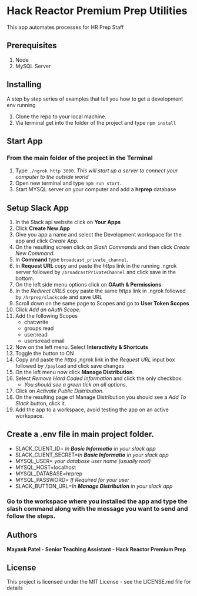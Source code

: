 # Hack Reactor Premium Prep Utilities
This app automates processes for HR Prep Staff

## Prerequisites
 1. Node
 2. MySQL Server


## Installing
A step by step series of examples that tell you how to get a development env running
 1. Clone the repo to your local machine.
 2. Via terminal get into the folder of the project and type `npm install`

## Start App
### From the main folder of the project in the Terminal
 1. Type `./ngrok http 3000`. 
   *This will start up a server to connect your computer to the outside world*
 2. Open new terminal and type `npm run start`.
 3. Start MYSQL server on your computer and add a **hrprep** database

## Setup Slack App
 1. In the Slack api website click on **Your Apps**
 2. Click **Create New App**
 3. Give you app a name and select the Development workspace for the app and click *Create App*.
 4. On the resulting screen click on *Slash Commands* and then click *Create New Command*.
 5. In **Command** type `broadcast_private_channel`.
 6. In **Request URL** copy and paste the *https* link in the running .ngrok server followed by `/broadcastPrivateChannel` and click save in the bottom.
 7. On the left side menu options click on **OAuth & Permissions**.
 8. In the *Redirect URLS* copy paste the same *https* link in .ngrok followed by `/hrprep/slackcode` and save URL
 9. Scroll down on the same page to Scopes and go to **User Token Scopes**
 10. Click *Add an oAuth Scope*.
 11. Add the following Scopes
     * chat:write
     * groups:read
     * user:read
     * users:read:email
12. Now on the left menu. Select **Interactivity & Shortcuts**
13. Toggle the button to ON
14. Copy and paste the *https* ,ngrok link in the *Request URL* input box followed by `/payload` and click save changes
15. On the left menu now click **Manage Distribution**.
16. Select *Remove Hard Coded Information* and click the only checkbox.
    * *You should see a green tick on all options*.
17. Click on *Activate Public Distribution*.
18. On the resulting page of Manage Distribution you should see a *Add To Slack* button, click it.
19. Add the app to a workspace, avoid testing the app on an active workspace.

## Create a .env file in main project folder.
   - SLACK_CLIENT_ID= *In **Basic Informatio** in your slack app*
   - SLACK_CLIENT_SECRET=*In **Basic Informatio** in your slack app*
   - MYSQL_USER= *your database user name (usually root)*
   - MYSQL_HOST=localhost
   - MYSQL_DATABASE=hrprep
   - MYSQL_PASSWORD= *If Required for your user*
   - SLACK_BUTTON_URL=*In **Manage Distribution** in your slack app*

### Go to the workspace where you installed the app and type the slash command along with the message you want to send and follow the steps.


## Authors
**Mayank Patel - Senior Teaching Assistant - Hack Reactor Premium Prep**

## License
This project is licensed under the MIT License - see the LICENSE.md file for details



